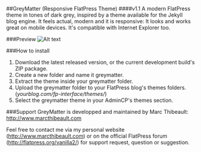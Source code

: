 ##GreyMatter (Responsive FlatPress Theme)
####v1.1
A modern FlatPress theme in tones of dark grey, inspired by a theme available for the Jekyll blog engine. It feels actual, modern and it is responsive: It looks and works great on mobile devices. It's compatible with Internet Explorer too. 

###Preview
![Alt text](http://img.marcthibeault.com/misc/GreyMatter.png "Optional title")

###How to install
1. Download the latest released version, or the current development build's ZIP package. 
2. Create a new folder and name it greymatter. 
3. Extract the theme inside your greymatter folder. 
4. Upload the greymatter folder to your FlatPress blog's themes folders. (*yourblog.com/fp-interface/themes/*)
5. Select the greymatter theme in your AdminCP's themes section. 

###Support
GreyMatter is developped and maintained by Marc Thibeault: http://www.marcthibeault.com

Feel free to contact me via my personal website (http://www.marcthibeault.com) or on the official FlatPress forum (http://flatpress.org/vanilla2/) for support request, question or suggestion. 
